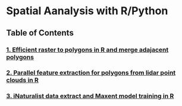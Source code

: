 <h1> Spatial Aanalysis with R/Python </h1>

<h2>Table of Contents</h2>

<h3><a href="/code/Efficient_raster_To_poly_and_Merge_Adajacent_Polys%20in%20R.Rmd"> 1. Efficient raster to polygons in R and merge adajacent polygons </a></h3>
<h3><a href="/code/LiDar%20Features%20Parallel%20Extraction%20for%20Spatial%20Polygons%20in%20R.Rmd"> 2. Parallel feature extraction for polygons from lidar point clouds in R  </a></h3>
<h3><a href="/code/Maxent-R-Parallel-iNaturalist-Data.Rmd"> 3. iNaturalist data extract and Maxent model training in R  </a></h3>

